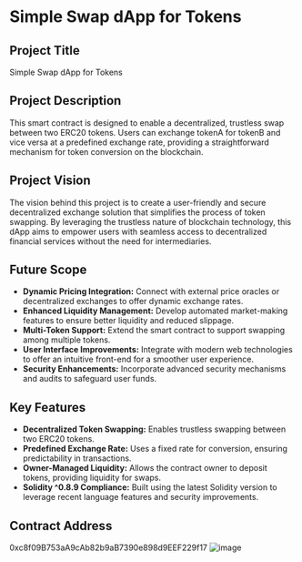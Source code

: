 # Simple Swap dApp for Tokens

## Project Title
Simple Swap dApp for Tokens

## Project Description
This smart contract is designed to enable a decentralized, trustless swap between two ERC20 tokens. Users can exchange tokenA for tokenB and vice versa at a predefined exchange rate, providing a straightforward mechanism for token conversion on the blockchain.

## Project Vision
The vision behind this project is to create a user-friendly and secure decentralized exchange solution that simplifies the process of token swapping. By leveraging the trustless nature of blockchain technology, this dApp aims to empower users with seamless access to decentralized financial services without the need for intermediaries.

## Future Scope
- **Dynamic Pricing Integration:** Connect with external price oracles or decentralized exchanges to offer dynamic exchange rates.
- **Enhanced Liquidity Management:** Develop automated market-making features to ensure better liquidity and reduced slippage.
- **Multi-Token Support:** Extend the smart contract to support swapping among multiple tokens.
- **User Interface Improvements:** Integrate with modern web technologies to offer an intuitive front-end for a smoother user experience.
- **Security Enhancements:** Incorporate advanced security mechanisms and audits to safeguard user funds.

## Key Features
- **Decentralized Token Swapping:** Enables trustless swapping between two ERC20 tokens.
- **Predefined Exchange Rate:** Uses a fixed rate for conversion, ensuring predictability in transactions.
- **Owner-Managed Liquidity:** Allows the contract owner to deposit tokens, providing liquidity for swaps.
- **Solidity ^0.8.9 Compliance:** Built using the latest Solidity version to leverage recent language features and security improvements.

## Contract Address
0xc8f09B753aA9cAb82b9aB7390e898d9EEF229f17
![image](https://github.com/user-attachments/assets/4d566377-4b73-4846-90ad-0e345513122a)
